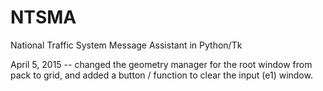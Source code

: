 # NTSMA
National Traffic System Message Assistant in Python/Tk

April 5, 2015 -- changed the geometry manager for the root window from pack to grid, and added a button / function
to clear the input (e1) window.
